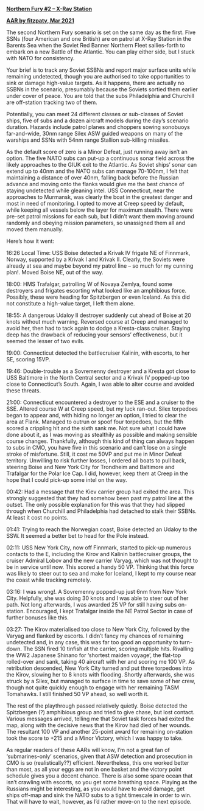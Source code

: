 **<u>Northern Fury \#2 – X-Ray Station</u>**

**<u>AAR by fitzpatv, Mar 2021</u>**

The second Northern Fury scenario is set on the same day as the first.
Five SSNs (four American and one British) are on patrol at X-Ray Station
in the Barents Sea when the Soviet Red Banner Northern Fleet
sallies-forth to embark on a new Battle of the Atlantic. You can play
either side, but I stuck with NATO for consistency.

Your brief is to track any Soviet SSBNs and report major surface units
while remaining undetected, though you are authorised to take
opportunities to sink or damage high-value targets. As it happens, there
are actually no SSBNs in the scenario, presumably because the Soviets
sortied them earlier under cover of peace. You are told that the subs
Philadelphia and Churchill are off-station tracking two of them.

Potentially, you can meet 24 different classes or sub-classes of Soviet
ships, five of subs and a dozen aircraft models during the day’s
scenario duration. Hazards include patrol planes and choppers sowing
sonobuoys far-and-wide, 30nm range Silex ASW guided weapons on many of
the warships and SSNs with 54nm range Stallion sub-killing missiles.

As the default score of zero is a Minor Defeat, just running away isn’t
an option. The five NATO subs can put-up a continuous sonar field across
the likely approaches to the GIUK exit to the Atlantic. As Soviet ships’
sonar can extend up to 40nm and the NATO subs can manage 70-100nm, I
felt that maintaining a distance of over 40nm, falling back before the
Russian advance and moving onto the flanks would give me the best chance
of staying undetected while gleaning intel. USS Connecticut, near the
approaches to Murmansk, was clearly the boat in the greatest danger and
most in need of monitoring. I opted to move at Creep speed by default,
while keeping all vessels below the layer for maximum stealth. There
were pre-set patrol missions for each sub, but I didn’t want them moving
around randomly and obeying mission parameters, so unassigned them all
and moved them manually.

Here’s how it went:

16:26 Local Time: USS Boise detected a Krivak IV frigate NE of Finnmark,
Norway, supported by a Krivak I and Krivak II. Clearly, the Soviets were
already at sea and maybe beyond my patrol line – so much for my cunning
plan!. Moved Boise NE, out of the way.

18:00: HMS Trafalgar, patrolling W of Novaya Zemlya, found some
destroyers and frigates escorting what looked like an amphibious force.
Possibly, these were heading for Spitzbergen or even Iceland. As this
did not constitute a high-value target, I left them alone.

18:55: A dangerous Udaloy II destroyer suddenly cut ahead of Boise at 20
knots without much warning. Reversed course at Creep and managed to
avoid her, then had to tack again to dodge a Kresta-class cruiser.
Staying deep has the drawback of reducing your sensors’ effectiveness,
but it seemed the lesser of two evils.

19:00: Connecticut detected the battlecruiser Kalinin, with escorts, to
her SE, scoring 15VP.

19:46: Double-trouble as a Sovremenny destroyer and a Kresta got close
to USS Baltimore in the North Central sector and a Krivak IV popped-up
too close to Connecticut’s South. Again, I was able to alter course and
avoided these threats.

21:00: Connecticut encountered a destroyer to the ESE and a cruiser to
the SSE. Altered course W at Creep speed, but my luck ran-out. Silex
torpedoes began to appear and, with hiding no longer an option, I tried
to clear the area at Flank. Managed to outrun or spoof four torpedoes,
but the fifth scored a crippling hit and the sixth sank me. Not sure
what I could have done about it, as I was moving as stealthily as
possible and making sensible course changes. Thankfully, although this
kind of thing can always happen to subs in CMO, you have five in this
scenario and can’t lose on a single stroke of misfortune. Still, it cost
me 50VP and put me in Minor Defeat territory. Unwilling to risk further
losses, I ordered all boats to pull back, steering Boise and New York
City for Trondheim and Baltimore and Trafalgar for the Polar Ice Cap. I
did, however, keep them at Creep in the hope that I could pick-up some
intel on the way.

00:42: Had a message that the Kiev carrier group had exited the area.
This strongly suggested that they had somehow been past my patrol line
at the outset. The only possible explanation for this was that they had
slipped through when Churchill and Philadelphia had detached to stalk
their SSBNs. At least it cost no points.

01:41: Trying to reach the Norwegian coast, Boise detected an Udaloy to
the SSW. It seemed a better bet to head for the Pole instead.

02:11: USS New York City, now off Finnmark, started to pick-up numerous
contacts to the E, including the Kirov and Kalinin battlecruiser groups,
the cruiser Admiral Lobov and the new carrier Varyag, which was not
thought to be in service until now. This scored a handy 50 VP. Thinking
that this force was likely to steer out to sea and make for Iceland, I
kept to my course near the coast while tracking remotely.

03:16: I was wrong!. A Sovremenny popped-up just 6nm from New York City.
Helpfully, she was doing 30 knots and I was able to steer out of her
path. Not long afterwards, I was awarded 25 VP for still having subs
on-station. Encouraged, I kept Trafalgar inside the NE Patrol Sector in
case of further bonuses like this.

03:27: The Kirov materialised too close to New York City, followed by
the Varyag and flanked by escorts. I didn’t fancy my chances of
remaining undetected and, in any case, this was far too good an
opportunity to turn-down. The SSN fired 10 tinfish at the carrier,
scoring multiple hits. Rivalling the WW2 Japanese Shinano for ‘shortest
maiden voyage’, the flat-top rolled-over and sank, taking 40 aircraft
with her and scoring me 100 VP. As retribution descended, New York City
turned and put three torpedoes into the Kirov, slowing her to 8 knots
with flooding. Shortly afterwards, she was struck by a Silex, but
managed to surface in time to save some of her crew, though not quite
quickly enough to engage with her remaining TASM Tomahawks. I still
finished 50 VP ahead, so well worth it.

The rest of the playthrough passed relatively quietly. Boise detected
the Spitzbergen (?) amphibious group and tried to give chase, but lost
contact. Various messages arrived, telling me that Soviet task forces
had exited the map, along with the decisive news that the Kirov had died
of her wounds. The resultant 100 VP and another 25-point award for
remaining on-station took the score to +215 and a Minor Victory, which I
was happy to take.

As regular readers of these AARs will know, I’m not a great fan of
‘submarines-only’ scenarios, given that ASW detection and prosecution in
CMO is so (realistically??) efficient. Nevertheless, this one worked
better than most, as all your eggs are not in one basket and the victory
point schedule gives you a decent chance. There is also some spare ocean
that isn’t crawling with escorts, so you get some breathing space.
Playing as the Russians might be interesting, as you would have to avoid
damage, get ships off-map and sink the NATO subs to a tight timescale in
order to win. That will have to wait, however, as I’d rather move-on to
the next episode.

